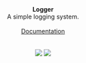 <p align="center">
  <br><br>
  <b>Logger</b>
  <br>
  A simple logging system.
  <br><br>
  <a href="https://github.com/Norviah/logger/blob/master/docs/globals.md">Documentation</a>
  <br><br><br>
  <img src="https://img.shields.io/badge/style-prettier-ff69b4.svg?style=flat-square"/>
  <img src="https://img.shields.io/badge/made_with-typescript-2B7389.svg?style=flat-square"/>
</p>
